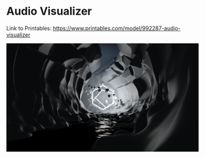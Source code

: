 # Audio Visualizer
Link to Printables: https://www.printables.com/model/992287-audio-visualizer

<img src=https://github.com/amoghagrawal/audiovis/blob/main/Visualizer.png width=900px />
